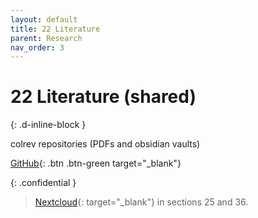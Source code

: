 ```yaml
---
layout: default
title: 22 Literature
parent: Research
nav_order: 3
---
```


# 22 Literature (shared)
{: .d-inline-block }

colrev repositories (PDFs and obsidian vaults)

[GitHub](https://github.com/orgs/digital-work-lab/repositories){: .btn .btn-green target="_blank"}

{: .confidential } 
> [Nextcloud](https://nc-2272638881871040784.nextcloud-ionos.com/index.php/apps/files/?dir=/22-literature/23_data&fileid=88094){: target="_blank"} in sections 25 and 36.
